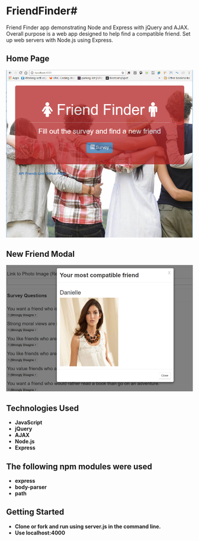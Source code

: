 # FriendFinder# 

Friend Finder app demonstrating Node and Express with jQuery and AJAX.
Overall purpose is a web app designed to help find a compatible friend.
Set up web servers with Node.js using Express.

## Home Page
![Friend Finder Home Page](/images-readme/friend.png?raw=true)

## New Friend Modal
![New Friend Modal](/images-readme/friendmodal.png?rqw=true)

## Technologies Used
* **JavaScript**
* **jQuery**
* **AJAX**
* **Node.js**
* **Express**

## The following npm modules were used
* **express**
* **body-parser**
* **path**

## Getting Started
* **Clone or fork and run using server.js in the command line.**
* **Use localhost:4000**